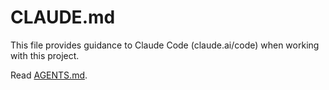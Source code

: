 # CLAUDE.md

This file provides guidance to Claude Code (claude.ai/code) when working with this project.

Read [AGENTS.md](AGENTS.md).